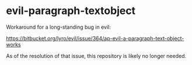 evil-paragraph-textobject
=========================

Workaround for a long-standing bug in evil:

https://bitbucket.org/lyro/evil/issue/364/ap-evil-a-paragraph-text-object-works

As of the resolution of that issue, this repository is likely no longer needed.
